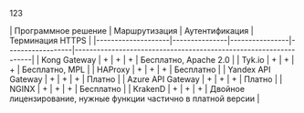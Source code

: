123

| Программное решение            | Маршрутизация | Аутентификация | Терминация HTTPS |
|--------------------|---------------|----------------|------------------|------------------------------------------------------------------|
| Kong Gateway       | +             | +              | +                | Бесплатно, Apache 2.0                                            |
| Tyk.io             | +             | +              | +                | Бесплатно, MPL                                                   |
| HAProxy            | +             | +              | +                | Бесплатно                                                        |
| Yandex API Gateway | +             | +              | +                | Платно                                                           |
| Azure API Gateway  | +             | +              | +                | Платно                                                           |
| NGINX              | +             | +              | +                | Бесплатно                                                        |
| KrakenD            | +             | +              | +                | Двойное лицензирование, нужные функции частично в платной версии |
